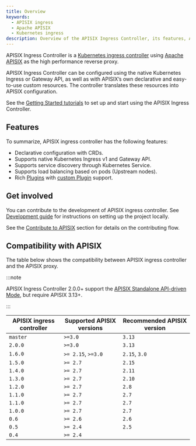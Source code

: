 ```yaml
---
title: Overview
keywords:
  - APISIX ingress
  - Apache APISIX
  - Kubernetes ingress
description: Overview of the APISIX Ingress Controller, its features, APISIX compatibility, and how to contribute to the project.
---
```


<!--
#
# Licensed to the Apache Software Foundation (ASF) under one or more
# contributor license agreements.  See the NOTICE file distributed with
# this work for additional information regarding copyright ownership.
# The ASF licenses this file to You under the Apache License, Version 2.0
# (the "License"); you may not use this file except in compliance with
# the License.  You may obtain a copy of the License at
#
#     http://www.apache.org/licenses/LICENSE-2.0
#
# Unless required by applicable law or agreed to in writing, software
# distributed under the License is distributed on an "AS IS" BASIS,
# WITHOUT WARRANTIES OR CONDITIONS OF ANY KIND, either express or implied.
# See the License for the specific language governing permissions and
# limitations under the License.
#
-->

APISIX Ingress Controller is a [Kubernetes ingress controller](https://kubernetes.io/docs/concepts/services-networking/ingress-controllers/) using [Apache APISIX](https://apisix.apache.org) as the high performance reverse proxy.

APISIX Ingress Controller can be configured using the native Kubernetes Ingress or Gateway API, as well as with APISIX’s own declarative and easy-to-use custom resources. The controller translates these resources into APISIX configuration.

See the [Getting Started tutorials](./getting-started/get-apisix-ingress-controller.md) to set up and start using the APISIX Ingress Controller.

## Features

To summarize, APISIX ingress controller has the following features:

- Declarative configuration with CRDs.
- Supports native Kubernetes Ingress v1 and Gateway API.
- Supports service discovery through Kubernetes Service.
- Supports load balancing based on pods (Upstream nodes).
- Rich [Plugins](https://apisix.apache.org/docs/apisix/next/plugins/batch-requests/) with [custom Plugin](https://apisix.apache.org/docs/apisix/next/plugin-develop/) support.

## Get involved

You can contribute to the development of APISIX ingress controller. See [Development guide](./developer-guide.md) for instructions on setting up the project locally.

See the [Contribute to APISIX](https://apisix.apache.org/docs/general/contributor-guide/) section for details on the contributing flow.

## Compatibility with APISIX

The table below shows the compatibility between APISIX ingress controller and the APISIX proxy.

:::note

APISIX Ingress Controller 2.0.0+ support the [APISIX Standalone API-driven Mode](https://apisix.apache.org/docs/apisix/deployment-modes/#api-driven-experimental), but require APISIX 3.13+.

:::

| APISIX ingress controller | Supported APISIX versions | Recommended APISIX version |
| ------------------------- | ------------------------- | -------------------------- |
| `master`                  | `>=3.0`                   | `3.13`                     |
| `2.0.0`                   | `>=3.0`                   | `3.13`                     |
| `1.6.0`                   | `>= 2.15`, `>=3.0`        | `2.15`, `3.0`              |
| `1.5.0`                   | `>= 2.7`                  | `2.15`                     |
| `1.4.0`                   | `>= 2.7`                  | `2.11`                     |
| `1.3.0`                   | `>= 2.7`                  | `2.10`                     |
| `1.2.0`                   | `>= 2.7`                  | `2.8`                      |
| `1.1.0`                   | `>= 2.7`                  | `2.7`                      |
| `1.1.0`                   | `>= 2.7`                  | `2.7`                      |
| `1.0.0`                   | `>= 2.7`                  | `2.7`                      |
| `0.6`                     | `>= 2.6`                  | `2.6`                      |
| `0.5`                     | `>= 2.4`                  | `2.5`                      |
| `0.4`                     | `>= 2.4`                  |                            |

